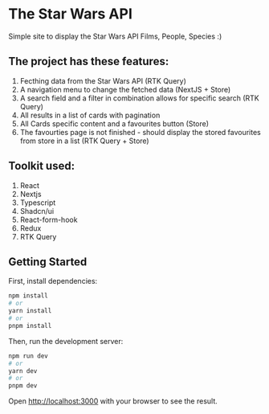 # The Star Wars API

Simple site to display the Star Wars API Films, People, Species :)

## The project has these features:

1. Fecthing data from the Star Wars API (RTK Query)
2. A navigation menu to change the fetched data (NextJS + Store)
3. A search field and a filter in combination allows for specific search (RTK Query)
4. All results in a list of cards with pagination 
5. All Cards specific content and a favourites button (Store)
6. The favourties page is not finished - should display the stored favourites from store in a list (RTK Query + Store)

## Toolkit used:

1. React
2. Nextjs
3. Typescript
4. Shadcn/ui
5. React-form-hook
6. Redux
7. RTK Query

## Getting Started

First, install dependencies:

```bash
npm install
# or
yarn install
# or
pnpm install
```
Then, run the development server:

```bash
npm run dev
# or
yarn dev
# or
pnpm dev
```

Open [http://localhost:3000](http://localhost:3000) with your browser to see the result.
